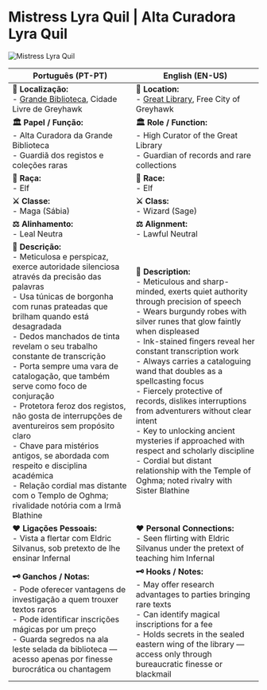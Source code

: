 # Mistress Lyra Quil | Alta Curadora Lyra Quil

![Mistress Lyra Quil](assets/npc/npc_blank.png)

| **Português (PT-PT)**                                                                                                                                                                                                                                                                                                                                                                                                                                                                                                                                                                                                                                          | **English (EN-US)**                                                                                                                                                                                                                                                                                                                                                                                                                                                                                                                                                                                                                        |
| -------------------------------------------------------------------------------------------------------------------------------------------------------------------------------------------------------------------------------------------------------------------------------------------------------------------------------------------------------------------------------------------------------------------------------------------------------------------------------------------------------------------------------------------------------------------------------------------------------------------------------------------------------------- | ------------------------------------------------------------------------------------------------------------------------------------------------------------------------------------------------------------------------------------------------------------------------------------------------------------------------------------------------------------------------------------------------------------------------------------------------------------------------------------------------------------------------------------------------------------------------------------------------------------------------------------------ |
| **📍 Localização:**<br> - [Grande Biblioteca](great_library.md), Cidade Livre de Greyhawk                                                                                                                                                                                                                                                                                                                                                                                                                                                                                                                                                                      | **📍 Location:**<br> - [Great Library](great_library.md), Free City of Greyhawk                                                                                                                                                                                                                                                                                                                                                                                                                                                                                                                                                            |
| **🏛 Papel / Função:**<br> - Alta Curadora da Grande Biblioteca<br> - Guardiã dos registos e coleções raras                                                                                                                                                                                                                                                                                                                                                                                                                                                                                                                                                    | **🏛 Role / Function:**<br> - High Curator of the Great Library<br> - Guardian of records and rare collections                                                                                                                                                                                                                                                                                                                                                                                                                                                                                                                             |
| **🧬 Raça:**<br> - Elf                 | **🧬 Race:**<br> - Elf                                                                                                                                                                                                                                                                                                                                                                                                                                                                                                                                                                                                                   |
| **⚔ Classe:**<br> - Maga (Sábia)                                                                                                                                                                                                                                                                                                                                                                                                                                                                                                                                                                                                                               | **⚔ Class:**<br> - Wizard (Sage)                                                                                                                                                                                                                                                                                                                                                                                                                                                                                                                                                                                                           |
| **⚖ Alinhamento:**<br> - Leal Neutra                                                                                                                                                                                                                                                                                                                                                                                                                                                                                                                                                                                                                           | **⚖ Alignment:**<br> - Lawful Neutral                                                                                                                                                                                                                                                                                                                                                                                                                                                                                                                                                                                                      |
| **📝 Descrição:**<br> - Meticulosa e perspicaz, exerce autoridade silenciosa através da precisão das palavras<br> - Usa túnicas de borgonha com runas prateadas que brilham quando está desagradada<br> - Dedos manchados de tinta revelam o seu trabalho constante de transcrição<br> - Porta sempre uma vara de catalogação, que também serve como foco de conjuração<br> - Protetora feroz dos registos, não gosta de interrupções de aventureiros sem propósito claro<br> - Chave para mistérios antigos, se abordada com respeito e disciplina académica<br> - Relação cordial mas distante com o Templo de Oghma; rivalidade notória com a Irmã Blathine | **📝 Description:**<br> - Meticulous and sharp-minded, exerts quiet authority through precision of speech<br> - Wears burgundy robes with silver runes that glow faintly when displeased<br> - Ink-stained fingers reveal her constant transcription work<br> - Always carries a cataloguing wand that doubles as a spellcasting focus<br> - Fiercely protective of records, dislikes interruptions from adventurers without clear intent<br> - Key to unlocking ancient mysteries if approached with respect and scholarly discipline<br> - Cordial but distant relationship with the Temple of Oghma; noted rivalry with Sister Blathine |
| **❤️ Ligações Pessoais:**<br> - Vista a flertar com Eldric Silvanus, sob pretexto de lhe ensinar Infernal                                                                                                                                                                                                                                                                                                                                                                                                                                                                                                                                                      | **❤️ Personal Connections:**<br> - Seen flirting with Eldric Silvanus under the pretext of teaching him Infernal                                                                                                                                                                                                                                                                                                                                                                                                                                                                                                                           |
| **🗝 Ganchos / Notas:**<br> - Pode oferecer vantagens de investigação a quem trouxer textos raros<br> - Pode identificar inscrições mágicas por um preço<br> - Guarda segredos na ala leste selada da biblioteca — acesso apenas por finesse burocrática ou chantagem                                                                                                                                                                                                                                                                                                                                                                                          | **🗝 Hooks / Notes:**<br> - May offer research advantages to parties bringing rare texts<br> - Can identify magical inscriptions for a fee<br> - Holds secrets in the sealed eastern wing of the library — access only through bureaucratic finesse or blackmail                                                                                                                                                                                                                                                                                                                                                                           |


















